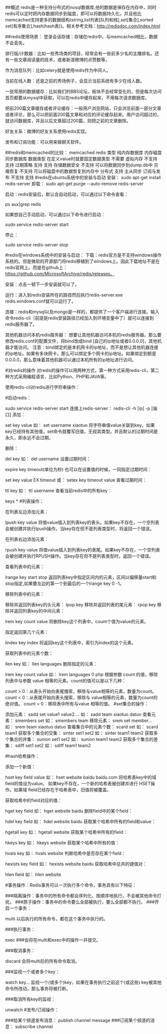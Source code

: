 ##概述
redis是一种支持分布式的nosql数据库,他的数据是保存在内存中，同时redis可以定时把内存数据同步到磁盘，即可以将数据持久化，并且他比memcached支持更多的数据结构(string,list列表[队列和栈],set[集合],sorted set[有序集合],hash(hash表))。相关参考文档：http://redisdoc.com/index.html

##redis使用场景：
登录会话存储：存储在redis中，与memcached相比，数据不会丢失。

排行版/计数器：比如一些秀场类的项目，经常会有一些前多少名的主播排名。还有一些文章阅读量的技术，或者新浪微博的点赞数等。

作为消息队列：比如celery就是使用redis作为中间人。

当前在线人数：还是之前的秀场例子，会显示当前系统有多少在线人数。

一些常用的数据缓存：比如我们的BBS论坛，板块不会经常变化的，但是每次访问首页都要从mysql中获取，可以在redis中缓存起来，不用每次请求数据库。

把前200篇文章缓存或者评论缓存：一般用户浏览网站，只会浏览前面一部分文章或者评论，那么可以把前面200篇文章和对应的评论缓存起来。用户访问超过的，就访问数据库，并且以后文章超过200篇，则把之前的文章删除。

好友关系：微博的好友关系使用redis实现。

发布和订阅功能：可以用来做聊天软件。

##redis和memcached的比较：
memcached	redis
类型	纯内存数据库	内存磁盘同步数据库
数据类型	在定义value时就要固定数据类型	不需要
虚拟内存	不支持	支持
过期策略	支持	支持
存储数据安全	不支持	可以将数据同步到dump.db中
灾难恢复	不支持	可以将磁盘中的数据恢复到内存中
分布式	支持	主从同步
订阅与发布	不支持	支持
#redis在ubuntu系统中的安装与启动
安装：
 sudo apt-get install redis-server
卸载：
 sudo apt-get purge --auto-remove redis-server
 
启动：redis安装后，默认会自动启动，可以通过以下命令查看：

 ps aux|grep redis
 
如果想自己手动启动，可以通过以下命令进行启动：

 sudo service redis-server start
 
停止：

 sudo service redis-server stop
 
#redis在windows系统中的安装与启动：
下载：redis官方是不支持windows操作系统的。但是微软的开源部门将redis移植到了windows上。因此下载地址不是在redis官网上。而是在github上：https://github.com/MicrosoftArchive/redis/releases。

安装：点击一顿下一步安装就可以了。

运行：进入到redis安装所在的路径然后执行redis-server.exe redis.windows.conf就可以运行了。

连接：redis和mysql以及mongo是一样的，都提供了一个客户端进行连接。输入命令redis-cli（前提是redis安装路径已经加入到环境变量中了）就可以连接到redis服务器了。

其他机器访问本机redis服务器：
想要让其他机器访问本机的redis服务器。那么要修改redis.conf的配置文件，将bind改成bind [自己的ip地址或者0.0.0.0]，其他机器才能访问。
注意：bind绑定的是本机网卡的ip地址，而不是想让其他机器连接的ip地址。如果有多块网卡，那么可以绑定多个网卡的ip地址。如果绑定到额是0.0.0.0，那么意味着其他机器可以通过本机所有的ip地址进行访问。

#对redis的操作
对redis的操作可以用两种方式，第一种方式采用redis-cli，第二种方式采用编程语言，比如Python、PHP和JAVA等。

使用redis-cli对redis进行字符串操作：

#启动redis：

  sudo service redis-server start
连接上redis-server：
  redis-cli -h [ip] -p [端口]
添加：

  set key value
  如：
  set username xiaotuo
将字符串值value关联到key。如果key已经持有其他值，set命令就覆写旧值，无视其类型。并且默认的过期时间是永久，即永远不会过期。

删除：

  del key
  如：
  del username
设置过期时间：

  expire key timeout(单位为秒)
也可以在设置值的时候，一同指定过期时间：

  set key value EX timeout
  或：
  setex key timeout value
查看过期时间：

  ttl key
  如：
  ttl username
查看当前redis中的所有key：

  keys *
#列表操作：

在列表左边添加元素：

  lpush key value
将值value插入到列表key的表头。如果key不存在，一个空列表会被创建并执行lpush操作。当key存在但不是列表类型时，将返回一个错误。

在列表右边添加元素：

  rpush key value
将值value插入到列表key的表尾。如果key不存在，一个空列表会被创建并执行RPUSH操作。当key存在但不是列表类型时，返回一个错误。

查看列表中的元素：

  lrange key start stop
返回列表key中指定区间内的元素，区间以偏移量start和stop指定,如果要左边的第一个到最后的一个lrange key 0 -1。

移除列表中的元素：

移除并返回列表key的头元素：
  lpop key
移除并返回列表的尾元素：
rpop key
移除并返回列表key的中间元素：

  lrem key count value
将删除key这个列表中，count个值为value的元素。

指定返回第几个元素：

  lindex key index
将返回key这个列表中，索引为index的这个元素。

获取列表中的元素个数：

  llen key
  如：
  llen languages
删除指定的元素：

  lrem key count value
  如：
  lrem languages 0 php
根据参数 count 的值，移除列表中与参数 value 相等的元素。count的值可以是以下几种：

count > 0：从表头开始向表尾搜索，移除与value相等的元素，数量为count。
count < 0：从表尾开始向表头搜索，移除与 value相等的元素，数量为count的绝对值。
count = 0：移除表中所有与value 相等的值。
#set集合的操作：

添加元素：
  sadd set value1 value2....
  如：
  sadd team xiaotuo datuo
查看元素：
  smembers set
  如：
  smembers team
移除元素：
  srem set member...
  如：
  srem team xiaotuo datuo
查看集合中的元素个数：
  scard set
  如：
  scard team1
获取多个集合的交集：
  sinter set1 set2
  如：
  sinter team1 team2
获取多个集合的并集：
  sunion set1 set2
  如：
  sunion team1 team2
获取多个集合的差集：
sdiff set1 set2
如：
sdiff team1 team2

#hash哈希操作：

添加一个新值：

  hset key field value
  如：
  hset website baidu baidu.com
将哈希表key中的域field的值设为value。
如果key不存在，一个新的哈希表被创建并进行 HSET操作。如果域 field已经存在于哈希表中，旧值将被覆盖。

获取哈希中的field对应的值：

  hget key field
  如：
  hget website baidu
删除field中的某个field：

  hdel key field
  如：
  hdel website baidu
获取某个哈希中所有的field和value：

  hgetall key
  如：
  hgetall website
获取某个哈希中所有的field：

  hkeys key
  如：
  hkeys website
获取某个哈希中所有的值：

hvals key
如：
hvals website
判断哈希中是否存在某个field：

hexists key field
如：
hexists website baidu
获取哈希中总共的键值对：

hlen field
如：
hlen website

#事务操作：Redis事务可以一次执行多个命令，事务具有以下特征：

###隔离操作：事务中的所有命令都会序列化、按顺序地执行，不会被其他命令打扰。
###原子操作：事务中的命令要么全部被执行，要么全部都不执行。
###开启一个事务：

  multi
以后执行的所有命令，都在这个事务中执行的。

###执行事务：

  exec
###会将在multi和exec中的操作一并提交。

###取消事务：

  discard
会将multi后的所有命令取消。

###监视一个或者多个key：

  watch key...
监视一个(或多个)key，如果在事务执行之前这个(或这些) key被其他命令所改动，那么事务将被打断。

###取消所有key的监视：

  unwatch
#发布/订阅操作：

###给某个频道发布消息：
  publish channel message
###订阅某个频道的消息：
  subscribe channel
